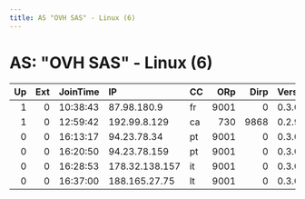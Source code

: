 ```yaml
---
title: AS "OVH SAS" - Linux (6)
---
```


# AS: "OVH SAS" - Linux (6)

|   Up |   Ext | JoinTime   | IP             | CC   |   ORp |   Dirp | Version   | Contact   | Nickname     |   eFamMembers |
|-----:|------:|:-----------|:---------------|:-----|------:|-------:|:----------|:----------|:-------------|--------------:|
|    1 |     0 | 10:38:43   | 87.98.180.9    | fr   |  9001 |      0 | 0.3.0.9   | None      | c0wboi       |             1 |
|    1 |     0 | 12:59:42   | 192.99.8.129   | ca   |   730 |   9868 | 0.2.9.12  | None      | Unnamed      |             1 |
|    0 |     0 | 16:13:17   | 94.23.78.34    | pt   |  9001 |      0 | 0.3.0.9   | None      | gaviria      |             1 |
|    0 |     0 | 16:20:50   | 94.23.78.159   | pt   |  9001 |      0 | 0.3.0.9   | None      | bessie       |             1 |
|    0 |     0 | 16:28:53   | 178.32.138.157 | it   |  9001 |      0 | 0.3.0.9   | None      | ratatatatata |             1 |
|    0 |     0 | 16:37:00   | 188.165.27.75  | lt   |  9001 |      0 | 0.3.0.9   | None      | m0wglee      |             1 |
